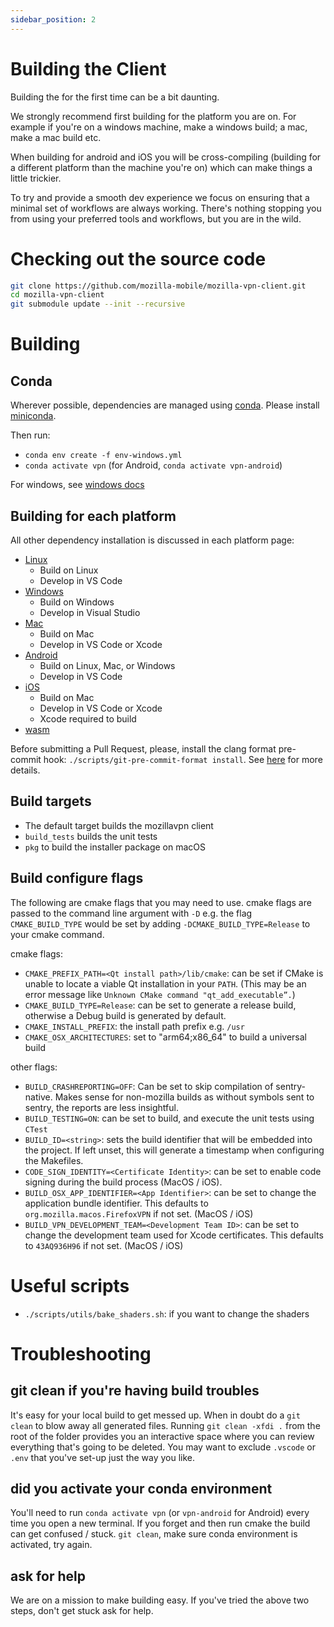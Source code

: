 ```yaml
---
sidebar_position: 2
---
```




# Building the Client
Building the for the first time can be a bit daunting.

We strongly recommend first building for the platform you are on. For example if you're on a windows machine, make a windows build; a mac, make a mac build etc.

When building for android and iOS you will be cross-compiling (building for a different platform than the machine you're on) which can make things a little trickier.

To try and provide a smooth dev experience we focus on ensuring that a minimal set of workflows are always working. There's nothing stopping you from using your preferred tools and workflows, but you are in the wild.

# Checking out the source code

```bash
git clone https://github.com/mozilla-mobile/mozilla-vpn-client.git
cd mozilla-vpn-client
git submodule update --init --recursive
```

# Building

## Conda
Wherever possible, dependencies are managed using [conda](https://docs.conda.io/en/latest/miniconda.html).
Please install [miniconda](https://docs.conda.io/en/latest/miniconda.html).

Then run:
* `conda env create -f env-windows.yml`
* `conda activate vpn` (for Android, `conda activate vpn-android`)

For windows, see [windows docs](./windows.md#conda)

## Building for each platform

All other dependency installation is discussed in each platform page:
* [Linux](./linux.md)
   * Build on Linux
   * Develop in VS Code
* [Windows](./windows.md)
   * Build on Windows
   * Develop in Visual Studio
* [Mac](./macos.md)
   * Build on Mac
   * Develop in VS Code or Xcode
* [Android](./android.md)
   * Build on Linux, Mac, or Windows
   * Develop in VS Code
* [iOS](./ios.md)
   * Build on Mac
   * Develop in VS Code or Xcode
   * Xcode required to build
* [wasm](./wasm.md)

Before submitting a Pull Request, please, install the clang format pre-commit hook: `./scripts/git-pre-commit-format install`. See [here](../index.mdx) for more details.

## Build targets

* The default target builds the mozillavpn client
* `build_tests` builds the unit tests
* `pkg` to build the installer package on macOS

## Build configure flags

The following are cmake flags that you may need to use.
cmake flags are passed to the command line argument with `-D` e.g. the flag `CMAKE_BUILD_TYPE` would be set by adding `-DCMAKE_BUILD_TYPE=Release` to your cmake command.

cmake flags:
* `CMAKE_PREFIX_PATH=<Qt install path>/lib/cmake`: can be set if CMake is unable
   to locate a viable Qt installation in your `PATH`. (This may be an error message
   like `Unknown CMake command "qt_add_executable”.`)
* `CMAKE_BUILD_TYPE=Release`: can be set to generate a release build, otherwise a
  Debug build is generated by default.
* `CMAKE_INSTALL_PREFIX`: the install path prefix e.g. `/usr`
* `CMAKE_OSX_ARCHITECTURES`: set to "arm64;x86_64" to build a universal build

other flags:
* `BUILD_CRASHREPORTING=OFF`: Can be set to skip compilation of sentry-native. Makes sense for non-mozilla builds as without symbols sent to sentry, the reports are less insightful.
* `BUILD_TESTING=ON`: can be set to build, and execute the unit tests using `CTest`
* `BUILD_ID=<string>`: sets the build identifier that will be embedded into the project. If
  left unset, this will generate a timestamp when configuring the Makefiles.
* `CODE_SIGN_IDENTITY=<Certificate Identity>`: can be set to enable code signing during
the build process (MacOS / iOS).
* `BUILD_OSX_APP_IDENTIFIER=<App Identifier>`: can be set to change the application bundle
identifier. This defaults to `org.mozilla.macos.FirefoxVPN` if not set. (MacOS / iOS)
* `BUILD_VPN_DEVELOPMENT_TEAM=<Development Team ID>`: can be set to change the development
team used for Xcode certificates. This defaults to `43AQ936H96` if not set. (MacOS / iOS)

# Useful scripts

* `./scripts/utils/bake_shaders.sh`: if you want to change the shaders

# Troubleshooting

## git clean if you're having build troubles
It's easy for your local build to get messed up. When in doubt do a `git clean` to blow away all generated files.
Running `git clean -xfdi .` from the root of the folder provides you an interactive space where you can review everything that's going to be deleted. You may want to exclude `.vscode` or `.env` that you've set-up just the way you like.

## did you activate your conda environment
You'll need to run `conda activate vpn` (or `vpn-android` for Android) every time you open a new terminal. If you forget and then run cmake the build can get confused / stuck. `git clean`, make sure conda environment is activated, try again.

## ask for help
We are on a mission to make building easy. If you've tried the above two steps, don't get stuck ask for help.
